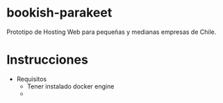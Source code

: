 # bookish-parakeet
Prototipo de Hosting Web para pequeñas y medianas empresas de Chile.

# Instrucciones

- Requisitos
    - Tener instalado docker engine
    - 